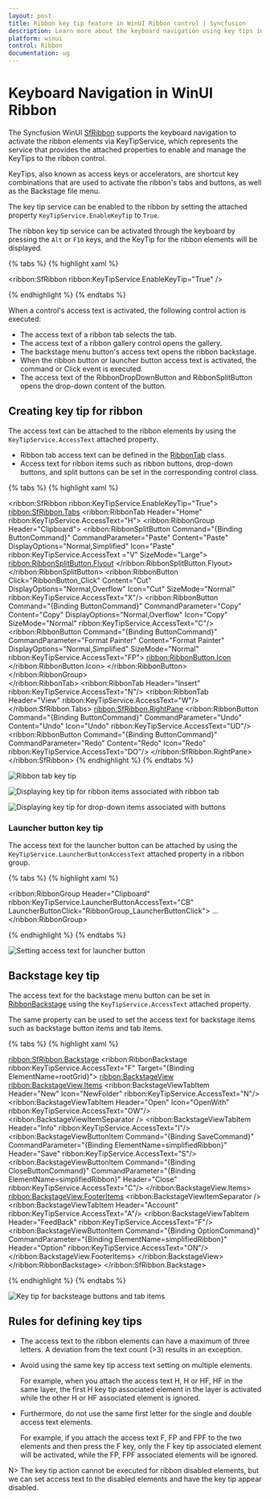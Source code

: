 ```yaml
---
layout: post
title: Ribbon key tip feature in WinUI Ribbon control | Syncfusion
description: Learn more about the keyboard navigation using key tips in the Syncfusion WinUI Ribbon (SfRibbon) control.
platform: winui
control: Ribbon
documentation: ug
---
```


# Keyboard Navigation in WinUI Ribbon

The Syncfusion WinUI [SfRibbon](https://help.syncfusion.com/cr/winui/Syncfusion.UI.Xaml.Ribbon.SfRibbon.html) supports the keyboard navigation to activate the ribbon elements via KeyTipService, which represents the service that provides the attached properties to enable and manage the KeyTips to the ribbon control. 

KeyTips, also known as access keys or accelerators, are shortcut key combinations that are used to activate the ribbon's tabs and buttons, as well as the Backstage file menu.

The key tip service can be enabled to the ribbon by setting the attached property `KeyTipService.EnableKeyTip` to `True`.

The ribbon key tip service can be activated through the keyboard by pressing the `Alt` or `F10` keys, and the KeyTip for the ribbon elements will be displayed.

{% tabs %}
{% highlight xaml %}

<ribbon:SfRibbon 
        ribbon:KeyTipService.EnableKeyTip="True" />

{% endhighlight %}
{% endtabs %}

When a control's access text is activated, the following control action is executed:

* The access text of a ribbon tab selects the tab.
* The access text of a ribbon gallery control opens the gallery.
* The backstage menu button's access text opens the ribbon backstage.
* When the ribbon button or launcher button access text is activated, the command or Click event is executed.
* The access text of the RibbonDropDownButton and RibbonSplitButton opens the drop-down content of the button.


## Creating key tip for ribbon

The access text can be attached to the ribbon elements by using the `KeyTipService.AccessText` attached property. 

* Ribbon tab access text can be defined in the [RibbonTab](https://help.syncfusion.com/cr/winui/Syncfusion.UI.Xaml.Ribbon.RibbonTab.html) class. 
* Access text for ribbon items such as ribbon buttons, drop-down buttons, and split buttons can be set in the corresponding control class.

{% tabs %}
{% highlight xaml %}

<ribbon:SfRibbon ribbon:KeyTipService.EnableKeyTip="True">
    <ribbon:SfRibbon.Tabs>
        <ribbon:RibbonTab Header="Home" ribbon:KeyTipService.AccessText="H">
            <ribbon:RibbonGroup Header="Clipboard">
                <ribbon:RibbonSplitButton Command="{Binding ButtonCommand}"
                                          CommandParameter="Paste"
                                          Content="Paste"
                                          DisplayOptions="Normal,Simplified"
                                          Icon="Paste"
                                          ribbon:KeyTipService.AccessText ="V"
                                          SizeMode="Large">
                    <ribbon:RibbonSplitButton.Flyout>
                        <MenuFlyout>
                            <MenuFlyoutItem Command="{Binding ButtonCommand}"
                                            CommandParameter="Paste -&gt;Paste Special"
                                            Text="Paste Special" 
                                            ribbon:KeyTipService.AccessText="S"/>
                            <MenuFlyoutItem Command="{Binding ButtonCommand}"
                                            CommandParameter="Paste -&gt; Set Default Paste"
                                            Text="Set Default Paste" 
                                            ribbon:KeyTipService.AccessText="A"/>
                        </MenuFlyout>
                    </ribbon:RibbonSplitButton.Flyout>
                </ribbon:RibbonSplitButton>
                <ribbon:RibbonButton Click="RibbonButton_Click"
                                         Content="Cut"
                                         DisplayOptions="Normal,Overflow"
                                         Icon="Cut"
                                         SizeMode="Normal"                                                             
                                         ribbon:KeyTipService.AccessText="X"/>
                <ribbon:RibbonButton Command="{Binding ButtonCommand}"
                                         CommandParameter="Copy"
                                         Content="Copy"
                                         DisplayOptions="Normal,Overflow"
                                         Icon="Copy"
                                         SizeMode="Normal" 
                                         ribbon:KeyTipService.AccessText="C"/>
                <ribbon:RibbonButton Command="{Binding ButtonCommand}"
                                         CommandParameter="Format Painter"
                                         Content="Format Painter"
                                         DisplayOptions="Normal,Simplified"
                                         SizeMode="Normal"
                                         ribbon:KeyTipService.AccessText="FP">
                        <ribbon:RibbonButton.Icon>
                            <FontIcon Glyph="&#xF0E3;" />
                        </ribbon:RibbonButton.Icon>
                </ribbon:RibbonButton>
            </ribbon:RibbonGroup>                
        </ribbon:RibbonTab>
        <ribbon:RibbonTab Header="Insert" 
                              ribbon:KeyTipService.AccessText="N"/>
        <ribbon:RibbonTab Header="View" 
                              ribbon:KeyTipService.AccessText="W"/>
    </ribbon:SfRibbon.Tabs>
    <ribbon:SfRibbon.RightPane>
        <StackPanel Orientation="Horizontal">
            <ribbon:RibbonButton Command="{Binding ButtonCommand}"
                                 CommandParameter="Undo"
                                 Content="Undo"
                                 Icon="Undo" 
                                 ribbon:KeyTipService.AccessText="UD"/>
            <ribbon:RibbonButton Command="{Binding ButtonCommand}"
                                 CommandParameter="Redo"
                                 Content="Redo"
                                 Icon="Redo" 
                                 ribbon:KeyTipService.AccessText="DO"/>
        </StackPanel>
    </ribbon:SfRibbon.RightPane>
</ribbon:SfRibbon>
{% endhighlight %}
{% endtabs %}

![Ribbon tab key tip](Ribbon-keytip-images/Ribbon-tab-keytip.png)

![Displaying key tip for ribbon items associated with ribbon tab](Ribbon-keytip-images/Ribbon-items-keytip.png)

![Displaying key tip for drop-down items associated with buttons](Ribbon-keytip-images/Ribbon-dropdown-items-keytip.png)

### Launcher button key tip

The access text for the launcher button can be attached by using the `KeyTipService.LauncherButtonAccessText` attached property in a ribbon group.

{% tabs %}
{% highlight xaml %}

<ribbon:RibbonGroup Header="Clipboard"
                    ribbon:KeyTipService.LauncherButtonAccessText="CB"
                    LauncherButtonClick="RibbonGroup_LauncherButtonClick">
                ...
</ribbon:RibbonGroup> 
       
{% endhighlight %}
{% endtabs %}

![Setting access text for launcher button](Ribbon-keytip-images/Launcher-button-keytip.png)


## Backstage key tip

The access text for the backstage menu button can be set in [RibbonBackstage](https://help.syncfusion.com/cr/winui/Syncfusion.UI.Xaml.Ribbon.RibbonBackstage.html) using the `KeyTipService.AccessText` attached property. 

The same property can be used to set the access text for backstage items such as backstage button items and tab items.

{% tabs %}
{% highlight xaml %}

<ribbon:SfRibbon.Backstage>
    <ribbon:RibbonBackstage ribbon:KeyTipService.AccessText="F" 
                            Target="{Binding ElementName=rootGrid}">
        <ribbon:BackstageView>
            <ribbon:BackstageView.Items>
                <ribbon:BackstageViewTabItem Header="New"
                                              Icon="NewFolder"
                                              ribbon:KeyTipService.AccessText="N"/>
                <ribbon:BackstageViewTabItem Header="Open"
                                             Icon="OpenWith"
                                             ribbon:KeyTipService.AccessText="OW"/>
                <ribbon:BackstageViewItemSeparator />
                <ribbon:BackstageViewTabItem Header="Info"
                                             ribbon:KeyTipService.AccessText="I"/>
                <ribbon:BackstageViewButtonItem Command="{Binding SaveCommand}"
                                                CommandParameter="{Binding ElementName=simplifiedRibbon}"
                                                Header="Save" 
                                                ribbon:KeyTipService.AccessText="S"/>
                <ribbon:BackstageViewButtonItem Command="{Binding CloseButtonCommand}"
                                                CommandParameter="{Binding ElementName=simplifiedRibbon}"
                                                Header="Close" 
                                                ribbon:KeyTipService.AccessText="C"/>
                </ribbon:BackstageView.Items>
                <ribbon:BackstageView.FooterItems>
                    <ribbon:BackstageViewItemSeparator />
                    <ribbon:BackstageViewTabItem Header="Account"
                                                 ribbon:KeyTipService.AccessText="A"/>
                    <ribbon:BackstageViewTabItem Header="FeedBack"
                                                 ribbon:KeyTipService.AccessText="F"/> 
                    <ribbon:BackstageViewButtonItem Command="{Binding OptionCommand}"
                                                    CommandParameter="{Binding ElementName=simplifiedRibbon}"
                                                    Header="Option" 
                                                    ribbon:KeyTipService.AccessText="ON"/>
                    </ribbon:BackstageView.FooterItems>
                </ribbon:BackstageView>
    </ribbon:RibbonBackstage>
</ribbon:SfRibbon.Backstage>

{% endhighlight %}
{% endtabs %}

![Key tip for backsteage buttons and tab items](Ribbon-keytip-images/backstage-keytip.png)

## Rules for defining key tips

*	The access text to the ribbon elements can have a maximum of three letters. A deviation from the text count (>3)        results in an exception.

*	Avoid using the same key tip access text setting on multiple elements. 

    For example, when you attach the access text H, H or HF, HF in the same layer, the first H key tip associated element in the layer is activated while the other H or HF associated element is ignored.

*	Furthermore, do not use the same first letter for the single and double access text elements.

    For example, if you attach the access text F, FP and FPF to the two elements and then press the F key, only the F key tip associated element will be activated, while the FP, FPF associated elements will be ignored.


N> The key tip action cannot be executed for ribbon disabled elements, but we can set access text to the disabled elements and have the key tip appear disabled.


